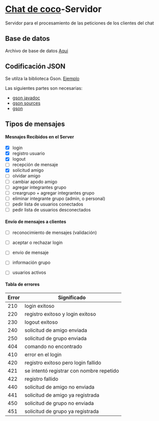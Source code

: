 # [Chat de coco](https://github.com/coco-chat)-Servidor
Servidor para el procesamiento de las peticiones de los clientes del chat


## Base de datos
Archivo de base de datos [Aqui](https://drive.google.com/open?id=11XKnhv3RKS2rBQr3twS_R7frxiANsmR3)

## Codificación JSON
Se utilza la biblioteca Gson. [Ejemplo](https://www.adictosaltrabajo.com/tutoriales/gson-java-json/)

Las siguientes partes son necesarias:
- [gson javadoc](http://repo1.maven.org/maven2/com/google/code/gson/gson/2.8.2/gson-2.8.2-javadoc.jar)
- [gson sources](http://repo1.maven.org/maven2/com/google/code/gson/gson/2.8.2/gson-2.8.2-sources.jar)
- [gson](http://repo1.maven.org/maven2/com/google/code/gson/gson/2.8.2/gson-2.8.2.jar)

## Tipos de mensajes
#### Mesnajes Recibidos en el Server
- [X] login
- [X] registro usuario
- [X] logout
- [ ] recepción de mensaje
- [X] solicitud amigo
- [ ] olvidar amigo
- [ ] cambiar apodo amigo
- [ ] agregar integrantes grupo
- [ ] creargrupo + agregar integrantes grupo
- [ ] eliminar integrante grupo (admin, o personal)
- [ ] pedir lista de usuarios conectados
- [ ] pedir lista de usuarios desconectados

#### Envío de mensajes a clientes
- [ ] reconocimiento de mensajes (validación)
- [ ] aceptar o rechazar login
- [ ] envio de mensaje
- [ ] información grupo
- [ ] usuarios activos


#### Tabla de errores
Error | Significado
------|------------
210 | login exitoso
220 | registro exitoso y login exitoso
230 | logout exitoso
240 | solicitud de amigo enviada
250 | solicitud de grupo enviada
404 | comando no encontrado
410 | error en el login
420 | registro exitoso pero login fallido
421 | se intentó registrar con nombre repetido
422 | registro fallido
440 | solicitud de amigo no enviada
441 | solicitud de amigo ya registrada
450 | solicitud de grupo no enviada
451 | solicitud de grupo ya registrada
